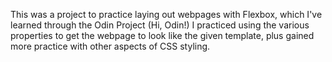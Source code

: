 This was a project to practice laying out webpages with Flexbox, which I've
learned through the Odin Project (Hi, Odin!) I practiced using the various
properties to get the webpage to look like the given template, plus gained
more practice with other aspects of CSS styling.